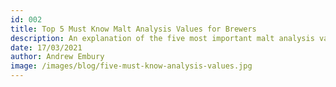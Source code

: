 ```yaml
---
id: 002
title: Top 5 Must Know Malt Analysis Values for Brewers
description: An explanation of the five most important malt analysis values for brewers, what they mean and their implication in the brewing process.
date: 17/03/2021
author: Andrew Embury
image: /images/blog/five-must-know-analysis-values.jpg
---
```


